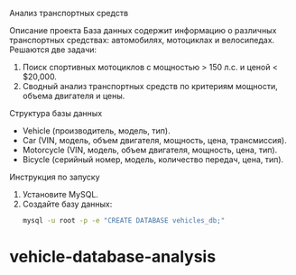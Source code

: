 Анализ транспортных средств

Описание проекта
База данных содержит информацию о различных транспортных средствах: автомобилях, мотоциклах и велосипедах. Решаются две задачи:
1. Поиск спортивных мотоциклов с мощностью > 150 л.с. и ценой < $20,000.
2. Сводный анализ транспортных средств по критериям мощности, объема двигателя и цены.

Структура базы данных
- Vehicle (производитель, модель, тип).
- Car (VIN, модель, объем двигателя, мощность, цена, трансмиссия).
- Motorcycle (VIN, модель, объем двигателя, мощность, цена, тип).
- Bicycle (серийный номер, модель, количество передач, цена, тип).

Инструкция по запуску
1. Установите MySQL.
2. Создайте базу данных:
   ```bash
   mysql -u root -p -e "CREATE DATABASE vehicles_db;"
# vehicle-database-analysis
